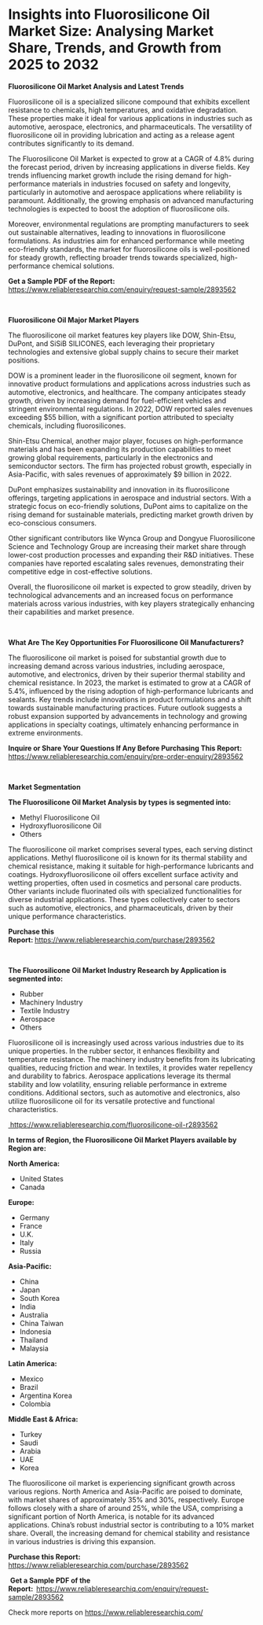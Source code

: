 <p><h1>Insights into Fluorosilicone Oil Market Size: Analysing Market Share, Trends, and Growth from 2025 to 2032</h1></p><p><strong>Fluorosilicone Oil Market Analysis and Latest Trends</strong></p>
<p><p>Fluorosilicone oil is a specialized silicone compound that exhibits excellent resistance to chemicals, high temperatures, and oxidative degradation. These properties make it ideal for various applications in industries such as automotive, aerospace, electronics, and pharmaceuticals. The versatility of fluorosilicone oil in providing lubrication and acting as a release agent contributes significantly to its demand.</p><p>The Fluorosilicone Oil Market is expected to grow at a CAGR of 4.8% during the forecast period, driven by increasing applications in diverse fields. Key trends influencing market growth include the rising demand for high-performance materials in industries focused on safety and longevity, particularly in automotive and aerospace applications where reliability is paramount. Additionally, the growing emphasis on advanced manufacturing technologies is expected to boost the adoption of fluorosilicone oils.</p><p>Moreover, environmental regulations are prompting manufacturers to seek out sustainable alternatives, leading to innovations in fluorosilicone formulations. As industries aim for enhanced performance while meeting eco-friendly standards, the market for fluorosilicone oils is well-positioned for steady growth, reflecting broader trends towards specialized, high-performance chemical solutions.</p></p>
<p><strong>Get a Sample PDF of the Report:&nbsp;</strong> <a href="https://www.reliableresearchiq.com/enquiry/request-sample/2893562?utm_campaign=3296&utm_medium=2&utm_source=Github&utm_content=ia&utm_term=15032025&utm_id=fluorosilicone-oil">https://www.reliableresearchiq.com/enquiry/request-sample/2893562</a></p>
<p>&nbsp;</p>
<p><strong>Fluorosilicone Oil Major Market Players</strong></p>
<p><p>The fluorosilicone oil market features key players like DOW, Shin-Etsu, DuPont, and SiSiB SILICONES, each leveraging their proprietary technologies and extensive global supply chains to secure their market positions.</p><p>DOW is a prominent leader in the fluorosilicone oil segment, known for innovative product formulations and applications across industries such as automotive, electronics, and healthcare. The company anticipates steady growth, driven by increasing demand for fuel-efficient vehicles and stringent environmental regulations. In 2022, DOW reported sales revenues exceeding $55 billion, with a significant portion attributed to specialty chemicals, including fluorosilicones.</p><p>Shin-Etsu Chemical, another major player, focuses on high-performance materials and has been expanding its production capabilities to meet growing global requirements, particularly in the electronics and semiconductor sectors. The firm has projected robust growth, especially in Asia-Pacific, with sales revenues of approximately $9 billion in 2022.</p><p>DuPont emphasizes sustainability and innovation in its fluorosilicone offerings, targeting applications in aerospace and industrial sectors. With a strategic focus on eco-friendly solutions, DuPont aims to capitalize on the rising demand for sustainable materials, predicting market growth driven by eco-conscious consumers.</p><p>Other significant contributors like Wynca Group and Dongyue Fluorosilicone Science and Technology Group are increasing their market share through lower-cost production processes and expanding their R&D initiatives. These companies have reported escalating sales revenues, demonstrating their competitive edge in cost-effective solutions.</p><p>Overall, the fluorosilicone oil market is expected to grow steadily, driven by technological advancements and an increased focus on performance materials across various industries, with key players strategically enhancing their capabilities and market presence.</p></p>
<p>&nbsp;</p>
<p><strong>What Are The Key Opportunities For Fluorosilicone Oil Manufacturers?</strong></p>
<p><p>The fluorosilicone oil market is poised for substantial growth due to increasing demand across various industries, including aerospace, automotive, and electronics, driven by their superior thermal stability and chemical resistance. In 2023, the market is estimated to grow at a CAGR of 5.4%, influenced by the rising adoption of high-performance lubricants and sealants. Key trends include innovations in product formulations and a shift towards sustainable manufacturing practices. Future outlook suggests a robust expansion supported by advancements in technology and growing applications in specialty coatings, ultimately enhancing performance in extreme environments.</p></p>
<p><strong>Inquire or Share Your Questions If Any Before Purchasing This Report:</strong> <a href="https://www.reliableresearchiq.com/enquiry/pre-order-enquiry/2893562?utm_campaign=3296&utm_medium=2&utm_source=Github&utm_content=ia&utm_term=15032025&utm_id=fluorosilicone-oil">https://www.reliableresearchiq.com/enquiry/pre-order-enquiry/2893562</a></p>
<p>&nbsp;</p>
<p><strong>Market Segmentation</strong></p>
<p><strong>The Fluorosilicone Oil Market Analysis by types is segmented into:</strong></p>
<p><ul><li>Methyl Fluorosilicone Oil</li><li>Hydroxyfluorosilicone Oil</li><li>Others</li></ul></p>
<p><p>The fluorosilicone oil market comprises several types, each serving distinct applications. Methyl fluorosilicone oil is known for its thermal stability and chemical resistance, making it suitable for high-performance lubricants and coatings. Hydroxyfluorosilicone oil offers excellent surface activity and wetting properties, often used in cosmetics and personal care products. Other variants include fluorinated oils with specialized functionalities for diverse industrial applications. These types collectively cater to sectors such as automotive, electronics, and pharmaceuticals, driven by their unique performance characteristics.</p></p>
<p><strong>Purchase this Report:&nbsp;</strong><a href="https://www.reliableresearchiq.com/purchase/2893562?utm_campaign=3296&utm_medium=2&utm_source=Github&utm_content=ia&utm_term=15032025&utm_id=fluorosilicone-oil">https://www.reliableresearchiq.com/purchase/2893562</a></p>
<p>&nbsp;</p>
<p><strong>The Fluorosilicone Oil Market Industry Research by Application is segmented into:</strong></p>
<p><ul><li>Rubber</li><li>Machinery Industry</li><li>Textile Industry</li><li>Aerospace</li><li>Others</li></ul></p>
<p><p>Fluorosilicone oil is increasingly used across various industries due to its unique properties. In the rubber sector, it enhances flexibility and temperature resistance. The machinery industry benefits from its lubricating qualities, reducing friction and wear. In textiles, it provides water repellency and durability to fabrics. Aerospace applications leverage its thermal stability and low volatility, ensuring reliable performance in extreme conditions. Additional sectors, such as automotive and electronics, also utilize fluorosilicone oil for its versatile protective and functional characteristics.</p></p>
<p><a href="https://www.reliableresearchiq.com/fluorosilicone-oil-r2893562?utm_campaign=3296&utm_medium=2&utm_source=Github&utm_content=ia&utm_term=15032025&utm_id=fluorosilicone-oil">&nbsp;https://www.reliableresearchiq.com/fluorosilicone-oil-r2893562</a></p>
<p><strong>In terms of Region, the Fluorosilicone Oil Market Players available by Region are:</strong></p>
<p>
    <p> <strong> North America: </strong>
        <ul>
            <li>United States</li>
            <li>Canada</li>
        </ul>
        </p> 
    <p> <strong> Europe: </strong>
        <ul>
            <li>Germany</li>
            <li>France</li>
            <li>U.K.</li>
            <li>Italy</li>
            <li>Russia</li>
        </ul>
        </p> 
    <p> <strong> Asia-Pacific: </strong>
        <ul>
            <li>China</li>
            <li>Japan</li>
            <li>South Korea</li>
            <li>India</li>
            <li>Australia</li>
            <li>China Taiwan</li>
            <li>Indonesia</li>
            <li>Thailand</li>
            <li>Malaysia</li>
        </ul>
        </p> 
    <p> <strong> Latin America: </strong>
        <ul>
            <li>Mexico</li>
            <li>Brazil</li>
            <li>Argentina Korea</li>
            <li>Colombia</li>
        </ul>
        </p> 
    <p> <strong> Middle East & Africa: </strong>
        <ul>
            <li>Turkey</li>
            <li>Saudi</li>
            <li>Arabia</li>
            <li>UAE</li>
            <li>Korea</li>
        </ul>
    </p>
    </p>
<p><p>The fluorosilicone oil market is experiencing significant growth across various regions. North America and Asia-Pacific are poised to dominate, with market shares of approximately 35% and 30%, respectively. Europe follows closely with a share of around 25%, while the USA, comprising a significant portion of North America, is notable for its advanced applications. China’s robust industrial sector is contributing to a 10% market share. Overall, the increasing demand for chemical stability and resistance in various industries is driving this expansion.</p></p>
<p><strong>Purchase this Report: </strong><a href="https://www.reliableresearchiq.com/purchase/2893562?utm_campaign=3296&utm_medium=2&utm_source=Github&utm_content=ia&utm_term=15032025&utm_id=fluorosilicone-oil">https://www.reliableresearchiq.com/purchase/2893562</a></p>
<p>&nbsp;<strong>Get a Sample PDF of the Report:&nbsp;&nbsp;</strong><a href="https://www.reliableresearchiq.com/enquiry/request-sample/2893562?utm_campaign=3296&utm_medium=2&utm_source=Github&utm_content=ia&utm_term=15032025&utm_id=fluorosilicone-oil">https://www.reliableresearchiq.com/enquiry/request-sample/2893562</a></p>
<p><strong></strong></p>
<p>Check more reports on <a href="https://www.reliableresearchiq.com/?utm_campaign=3296&utm_medium=2&utm_source=Github&utm_content=ia&utm_term=15032025&utm_id=fluorosilicone-oil">https://www.reliableresearchiq.com/</a></p>